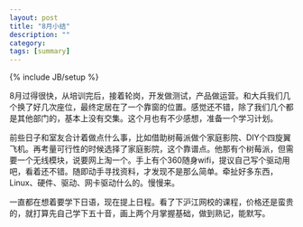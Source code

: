 ```yaml
---
layout: post
title: "8月小结"
description: ""
category: 
tags: [summary]
---
```

{% include JB/setup %}

8月过得很快，从培训完后，接着轮岗，开发做测试，产品做运营。和大兵我们几个换了好几次座位，最终定居在了一个靠窗的位置。感觉还不错，除了我们几个都是其他部门的，基本上没有交集。这个月也有不少感想，准备一个学习计划。

前些日子和室友合计着做点什么事，比如借助树莓派做个家庭影院、DIY个四旋翼飞机。再考量可行性的时候选择了家庭影院，这个靠谱点。他那有个树莓派，但需要一个无线模块，说要网上淘一个。手上有个360随身wifi，提议自己写个驱动用吧，看着还不错。随即动手寻找资料，才发现不是那么简单。牵扯好多东西，Linux、硬件、驱动、网卡驱动什么的。慢慢来。

一直都在想着要学下日语，现在提上日程。看了下沪江网校的课程，价格还是蛮贵的，就打算先自己学下五十音，画上两个月掌握基础，做到熟记，能默写。


